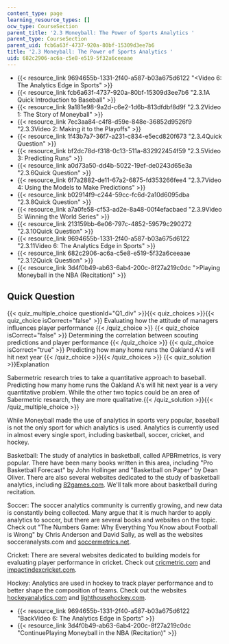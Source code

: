 ```yaml
---
content_type: page
learning_resource_types: []
ocw_type: CourseSection
parent_title: '2.3 Moneyball: The Power of Sports Analytics '
parent_type: CourseSection
parent_uid: fcb6a63f-4737-920a-80bf-15309d3ee7b6
title: '2.3 Moneyball: The Power of Sports Analytics '
uid: 682c2906-ac6a-c5e8-e519-5f32a6ceeaae
---
```


*   {{< resource_link 9694655b-1331-2f40-a587-b03a675d6122 "\<Video 6: The Analytics Edge in Sports" >}}
*   {{< resource_link fcb6a63f-4737-920a-80bf-15309d3ee7b6 "2.3.1A Quick Introduction to Baseball" >}}
*   {{< resource_link 9a181e98-9a2d-c6e2-1d6b-813dfdbf8d9f "2.3.2Video 1: The Story of Moneyball" >}}
*   {{< resource_link 7ec3aa84-c4f8-d59e-848e-36852d9526f9 "2.3.3Video 2: Making it to the Playoffs" >}}
*   {{< resource_link 1f43b7a7-36f7-a231-c834-e5ecd820f673 "2.3.4Quick Question" >}}
*   {{< resource_link bf2dc78d-f318-0c13-511a-832922454f59 "2.3.5Video 3: Predicting Runs" >}}
*   {{< resource_link a0d73a50-dd4b-5022-19ef-de0243d65e3a "2.3.6Quick Question" >}}
*   {{< resource_link 6f7a2882-de11-67a2-6875-fd353266fee4 "2.3.7Video 4: Using the Models to Make Predictions" >}}
*   {{< resource_link b02914f9-c244-59cc-fc6d-2a10d6095dba "2.3.8Quick Question" >}}
*   {{< resource_link a7a0fe58-cf53-ad2e-8a48-00f4efacbaed "2.3.9Video 5: Winning the World Series" >}}
*   {{< resource_link 213159bb-6e06-797c-4852-59579c290272 "2.3.10Quick Question" >}}
*   {{< resource_link 9694655b-1331-2f40-a587-b03a675d6122 "2.3.11Video 6: The Analytics Edge in Sports" >}}
*   {{< resource_link 682c2906-ac6a-c5e8-e519-5f32a6ceeaae "2.3.12Quick Question" >}}
*   {{< resource_link 3d4f0b49-ab63-6ab4-200c-8f27a219c0dc "\>Playing Moneyball in the NBA (Recitation)" >}}

Quick Question
--------------

{{< quiz_multiple_choice questionId="Q1_div" >}}{{< quiz_choices >}}{{< quiz_choice isCorrect="false" >}}&nbsp;Evaluating how the attitude of managers influences player performance&nbsp;{{< /quiz_choice >}}
{{< quiz_choice isCorrect="false" >}}&nbsp;Determining the correlation between scouting predictions and player performance&nbsp;{{< /quiz_choice >}}
{{< quiz_choice isCorrect="true" >}}&nbsp;Predicting how many home runs the Oakland A's will hit next year&nbsp;{{< /quiz_choice >}}{{< /quiz_choices >}}
{{< quiz_solution >}}Explanation

Sabermetric research tries to take a quantitative approach to baseball. Predicting how many home runs the Oakland A's will hit next year is a very quantitative problem. While the other two topics could be an area of Sabermetric research, they are more qualitative.{{< /quiz_solution >}}{{< /quiz_multiple_choice >}}

While Moneyball made the use of analytics in sports very popular, baseball is not the only sport for which analytics is used. Analytics is currently used in almost every single sport, including basketball, soccer, cricket, and hockey.

Basketball: The study of analytics in basketball, called APBRmetrics, is very popular. There have been many books written in this area, including "Pro Basketball Forecast" by John Hollinger and "Basketball on Paper" by Dean Oliver. There are also several websites dedicated to the study of basketball analytics, including [82games.com](http://www.82games.com). We'll talk more about basketball during recitation.

Soccer: The soccer analytics community is currently growing, and new data is constantly being collected. Many argue that it is much harder to apply analytics to soccer, but there are several books and websites on the topic. Check out "The Numbers Game: Why Everything You Know about Football is Wrong" by Chris Anderson and David Sally, as well as the websites socceranalysts.com and [soccermetrics.net](http://www.soccermetrics.net).

Cricket: There are several websites dedicated to building models for evaluating player performance in cricket. Check out [cricmetric.com](http://www.cricmetric.com) and [impactindexcricket.com](http://www.impactindexcricket.com).

Hockey: Analytics are used in hockey to track player performance and to better shape the composition of teams. Check out the websites [hockeyanalytics.com](http://www.hockeyanalytics.com) and [lighthousehockey.com](http://www.lighthousehockey.com).

*   {{< resource_link 9694655b-1331-2f40-a587-b03a675d6122 "BackVideo 6: The Analytics Edge in Sports" >}}
*   {{< resource_link 3d4f0b49-ab63-6ab4-200c-8f27a219c0dc "ContinuePlaying Moneyball in the NBA (Recitation)" >}}